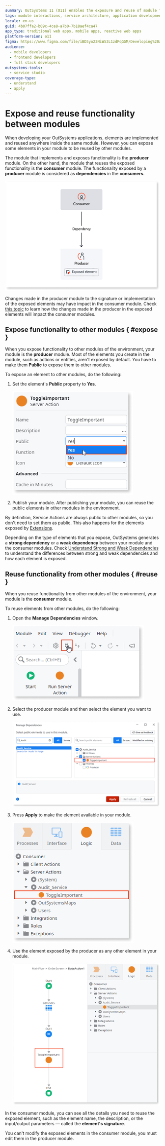 ```yaml
---
summary: OutSystems 11 (O11) enables the exposure and reuse of module functionalities, distinguishing between producer and consumer modules.
tags: module interactions, service architecture, application development, dependencies management, functionality exposure
locale: en-us
guid: 4b07ffa2-b09c-4ce8-a7b0-7b18aef4ca47
app_type: traditional web apps, mobile apps, reactive web apps
platform-version: o11
figma: https://www.figma.com/file/iBD5yo23NiW53L1zdPqGGM/Developing%20an%20Application?node-id=280:11
audience:
  - mobile developers
  - frontend developers
  - full stack developers
outsystems-tools:
  - service studio
coverage-type:
  - understand
  - apply
---
```


# Expose and reuse functionality between modules

When developing your OutSystems applications, elements are implemented and reused anywhere inside the same module. However, you can expose some elements in your module to be reused by other modules.

The module that implements and exposes functionality is the **producer** module. On the other hand, the module that reuses the exposed functionality is the **consumer** module. The functionality exposed by a **producer** module is considered as **dependencies** in the **consumers**.

![Diagram illustrating the relationship between producer and consumer modules in OutSystems](images/expose-and-reuse-diag.png "Producer and Consumer Modules Diagram")

Changes made in the producer module to the signature or implementation of the exposed elements may have impact in the consumer module. Check [this topic](handle-changes.md) to learn how the changes made in the producer in the exposed elements will impact the consumer modules.

## Expose functionality to other modules { #expose }

When you expose functionality to other modules of the environment, your module is the **producer** module. Most of the elements you create in the module, such as actions or entities, aren't exposed by default. You have to make them **Public** to expose them to other modules.

To expose an element to other modules, do the following:

1. Set the element's **Public** property to **Yes**.

    ![Screenshot showing how to set the Public property to Yes in a Server Action within OutSystems](images/expose-and-reuse-2.png "Setting Public Property to Yes")

1. Publish your module. After publishing your module, you can reuse the public elements in other modules in the environment.

By definition, Service Actions are always public to other modules, so you don't need to set them as public. This also happens for the elements exposed by [Extensions](../../integration-with-systems/integration-studio/getting-started/extension.md).

Depending on the type of elements that you expose, OutSystems generates a **strong dependency** or a **weak dependency** between your module and the consumer modules. Check [Understand Strong and Weak Dependencies](strong-weak-dependencies.md) to understand the differences between strong and weak dependencies and how each element is exposed.

## Reuse functionality from other modules { #reuse }

When you reuse functionality from other modules of the environment, your module is the **consumer** module.

To reuse elements from other modules, do the following:

1. Open the **Manage Dependencies** window.

    ![Image depicting the Manage Dependencies option in the OutSystems IDE toolbar](images/expose-and-reuse-3.png "Manage Dependencies Toolbar Option")

1. Select the producer module and then select the element you want to use.

    ![Screenshot of the Manage Dependencies window in OutSystems showing how to select producer modules and elements](images/expose-and-reuse-4.png "Manage Dependencies Window")

1. Press **Apply** to make the element available in your module.

    ![Image showing an element in the tree structure defined in a producer module within the Manage Dependencies window](images/expose-and-reuse-5.png "Element Defined in Producer Module")

1. Use the element exposed by the producer as any other element in your module.

    ![Screenshot demonstrating the use of a Server Action defined in a producer module within a consumer module in OutSystems](images/expose-and-reuse-6.png "Using a Server Action from Another Module")

In the consumer module, you can see all the details you need to reuse the exposed element, such as the element name, the description, or the input/output parameters — called the **element's signature**.

You can't modify the exposed elements in the consumer module, you must edit them in the producer module.
